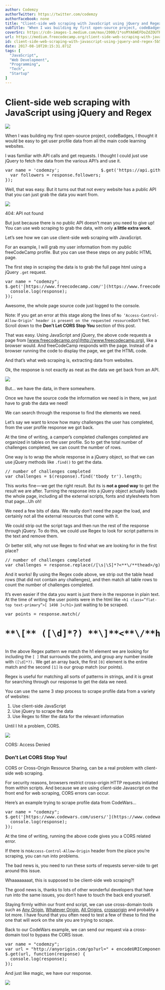 ```yaml
---
author: Codemzy
authorTwitter: https://twitter.com/codemzy
authorFacebook: none
title: "Client-side web scraping with JavaScript using jQuery and Regex"
subTitle: "When I was building my first open-source project, codeBadges, I thought it would be easy to get user profile data from all the main code ..."
coverSrc: https://cdn-images-1.medium.com/max/2000/1*osMYA6WEFDoZdZOUTRJXkQ.jpeg
url: https://medium.freecodecamp.org/client-side-web-scraping-with-javascript-using-jquery-and-regex-5b57a271cb86
id: client-side-web-scraping-with-javascript-using-jquery-and-regex-5b57a271cb86
date: 2017-08-10T20:15:31.871Z
tags: [
  "JavaScript",
  "Web Development",
  "Programming",
  "Tech",
  "Startup"
]
---
```

# Client-side web scraping with JavaScript using jQuery and Regex







![](https://cdn-images-1.medium.com/max/2000/1*osMYA6WEFDoZdZOUTRJXkQ.jpeg)







When I was building my first open-source project, codeBadges, I thought it would be easy to get user profile data from all the main code learning websites.

I was familiar with API calls and get requests. I thought I could just use jQuery to fetch the data from the various API’s and use it.

<pre name="a44d" id="a44d" class="graf graf--pre graf-after--p">var name = 'codemzy';                $.get('https://api.github.com/users/' + name, function(response) {                      
  var followers = response.followers;  
});</pre>

Well, that was easy. But it turns out that not every website has a public API that you can just grab the data you want from.







![](https://cdn-images-1.medium.com/max/2000/1*izjyDU3_9iS0_cQLzp1GSg.jpeg)

404: API not found







But just because there is no public API doesn’t mean you need to give up! You can use web scraping to grab the data, with only **a little extra work**.

Let’s see how we can use client-side web scraping with JavaScript.

For an example, I will grab my user information from my public freeCodeCamp profile. But you can use these steps on any public HTML page.

The first step in scraping the data is to grab the full page html using a jQuery `.get` request.

<pre name="71e7" id="71e7" class="graf graf--pre graf-after--p">var name = "codemzy";  
$.get('[https://www.freecodecamp.com/'](https://www.freecodecamp.com/%27) + name, function(response) {  
  console.log(response);  
});</pre>

Awesome, the whole page source code just logged to the console.

Note: If you get an error at this stage along the lines of `No ‘Access-Control-Allow-Origin’ header is present on the requested resource`don’t fret. Scroll down to the **Don’t Let CORS Stop You** section of this post.

That was easy. Using JavaScript and jQuery, the above code requests a page from [www.freecodecamp.org](http://www.freecodecamp.org), like a browser would. And freeCodeCamp responds with the page. Instead of a browser running the code to display the page, we get the HTML code.

And that’s what web scraping is, extracting data from websites.

Ok, the response is not exactly as neat as the data we get back from an API.



![](https://cdn-images-1.medium.com/max/1600/1*AlNTHews7vJrwdGnEOgPfQ.gif)



But… we have the data, in there somewhere.

Once we have the source code the information we need is in there, we just have to grab the data we need!

We can search through the response to find the elements we need.

Let’s say we want to know how many challenges the user has completed, from the user profile response we got back.

At the time of writing, a camper’s completed challenges completed are organized in tables on the user profile. So to get the total number of challenges completed, we can count the number of rows.

One way is to wrap the whole response in a jQuery object, so that we can use jQuery methods like `.find()` to get the data.

<pre name="0b2d" id="0b2d" class="graf graf--pre graf-after--p">// number of challenges completed  
var challenges = $(response).find('tbody tr').length;</pre>

This works fine — we get the right result. But its is **not a good way** to get the result we are after. Turning the response into a jQuery object actually loads the whole page, including all the external scripts, fonts and stylesheets from that page…Uh oh!

We need a few bits of data. We really don’t need the page the load, and certainly not all the external resources that come with it.

We could strip out the script tags and then run the rest of the response through jQuery. To do this, we could use Regex to look for script patterns in the text and remove them.

Or better still, why not use Regex to find what we are looking for in the first place?

<pre name="ad55" id="ad55" class="graf graf--pre graf-after--p">// number of challenges completed  
var challenges = response.replace(/<thead>[\s|\S]*?<**\/**thead>/g).match(/<tr>/g).length;</pre>

And it works! By using the Regex code above, we strip out the table head rows (that did not contain any challenges), and then match all table rows to count the number of challenges completed.

It’s even easier if the data you want is just there in the response in plain text. At the time of writing the user points were in the html like `<h1 class=”flat-top text-primary”>[ 1498 ]</h1>` just waiting to be scraped.

<pre name="9e92" id="9e92" class="graf graf--pre graf-after--p">var points = response.match(/<h1 class="flat-top text-primary">**\[** ([\d]*?) **\]**<**\/**h1>/)[1];</pre>

In the above Regex pattern we match the h1 element we are looking for including the `[ ]` that surrounds the points, and group any number inside with `([\d]*?).` We get an array back, the first `[0]` element is the entire match and the second `[1]` is our group match (our points).

Regex is useful for matching all sorts of patterns in strings, and it is great for searching through our response to get the data we need.

You can use the same 3 step process to scrape profile data from a variety of websites:

1.  Use client-side JavaScript
2.  Use jQuery to scrape the data
3.  Use Regex to filter the data for the relevant information

Until I hit a problem, CORS.







![](https://cdn-images-1.medium.com/max/2000/1*iZ_19IayjjQ6OL__lHowEA.jpeg)

CORS: Access Denied







### Don’t Let CORS Stop You!

CORS or Cross-Origin Resource Sharing, can be a real problem with client-side web scraping.

For security reasons, browsers restrict cross-origin HTTP requests initiated from within scripts. And because we are using client-side Javascript on the front end for web scraping, CORS errors can occur.

Here’s an example trying to scrape profile data from CodeWars…

<pre name="3910" id="3910" class="graf graf--pre graf-after--p">var name = "codemzy";  
$.get('[https://www.codewars.com/users/'](https://www.codewars.com/users/%27) + name, function(response) {  
  console.log(response);  
});</pre>

At the time of writing, running the above code gives you a CORS related error.

If there is no`Access-Control-Allow-Origin` header from the place you’re scraping, you can run into problems.

The bad news is, you need to run these sorts of requests server-side to get around this issue.

Whaaaaaaaat, this is supposed to be client-side web scraping?!

The good news is, thanks to lots of other wonderful developers that have run into the same issues, you don’t have to touch the back end yourself.

Staying firmly within our front end script, we can use cross-domain tools such as [Any Origin](http://anyorigin.com/), [Whatever Origin](http://www.whateverorigin.org/), [All Origins](http://multiverso.me/AllOrigins/), [crossorigin](https://crossorigin.me/) and probably a lot more. I have found that you often need to test a few of these to find the one that will work on the site you are trying to scrape.

Back to our CodeWars example, we can send our request via a cross-domain tool to bypass the CORS issue.

<pre name="1e17" id="1e17" class="graf graf--pre graf-after--p">var name = "codemzy";  
var url = "http://anyorigin.com/go?url=" + encodeURIComponent("[https://www.codewars.com/users/](https://www.codewars.com/users/)") + name + "&callback=?";  
$.get(url, function(response) {  
  console.log(response);  
});</pre>

And just like magic, we have our response.



![](https://cdn-images-1.medium.com/max/1600/1*5B1y0udOe2JOAuhBj3Hliw.gif)










